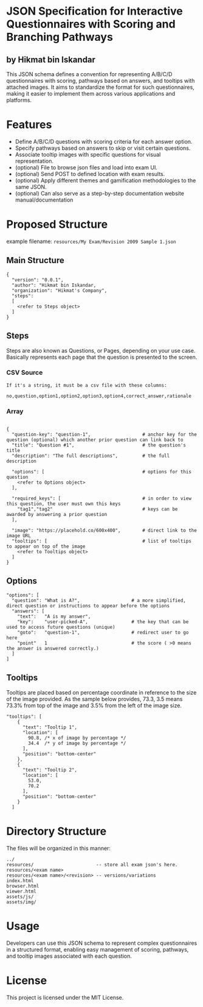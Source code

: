 # JSON Specification for Interactive Questionnaires with Scoring and Branching Pathways
## by Hikmat bin Iskandar

This JSON schema defines a convention for representing A/B/C/D questionnaires with scoring, pathways based on answers, and tooltips with attached images. It aims to standardize the format for such questionnaires, making it easier to implement them across various applications and platforms.

# Features

- Define A/B/C/D questions with scoring criteria for each answer option.
- Specify pathways based on answers to skip or visit certain questions.
- Associate tooltip images with specific questions for visual representation.
- (optional) File to browse json files and load into exam UI.
- (optional) Send POST to defined location with exam results.
- (optional) Apply different themes and gamification methodologies to the same JSON.
- (optional) Can also serve as a step-by-step documentation website manual/documentation

# Proposed Structure

example filename: `resources/My Exam/Revision 2009 Sample 1.json`

## Main Structure

```
{
  "version": "0.0.1",
  "author": "Hikmat bin Iskandar,
  "organization": "Hikmat's Company",
  "steps":
  [
    <refer to Steps object>
  ]
}

```

## Steps

Steps are also known as Questions, or Pages, depending on your use case. Basically represents each page that the question is presented to the screen.

### CSV Source
```
If it's a string, it must be a csv file with these columns:

no,question,option1,option2,option3,option4,correct_answer,rationale
```

### Array
```

{
  "question-key": "question-1",                   # anchor key for the question (optional) which another prior question can link back to
  "title": "Question #1",                         # the question's title
  "description": "The full descriptions",         # the full description
  
  "options": [                                    # options for this question
    <refer to Options object>
  ],

  "required_keys": [                              # in order to view this question, the user must own this keys
    "tag1","tag2"                                 # keys can be awarded by answering a prior question
  ],

  "image": "https://placehold.co/600x400",        # direct link to the image URL
  "tooltips": [                                   # list of tooltips to appear on top of the image
    <refer to Tooltips object>                     
  ]
}
```

## Options

```
"options": [
  "question": "What is A?",                   # a more simplified, direct question or instructions to appear before the options
  "answers": [
    "text":   "A is my answer",
    "key":    "user-picked-A",                # the key that can be used to access future questions (unique)
    "goto":   "question-1",                   # redirect user to go here
    "point"   1                               # the score ( >0 means the answer is answered correctly.)
  ]
]
```

## Tooltips

Tooltips are placed based on percentage coordinate in reference to the size of the image provided. As the sample below provides, 73.3, 3.5 means 73.3% from top of the image and 3.5% from the left of the image size.

```
"tooltips": [
    {
      "text": "Tooltip 1",
      "location": [
        90.8, /* x of image by percentage */
        34.4  /* y of image by percentage */
      ],
      "position": "bottom-center"
    },
    {
      "text": "Tooltip 2",
      "location": [
        53.0,
        70.2
      ],
      "position": "bottom-center"
    }
  ]

```


# Directory Structure

The files will be organized in this manner:

```
../
resources/                       -- store all exam json's here.
resources/<exam name>
resources/<exam name>/<revision> -- versions/variations
index.html
browser.html
viewer.html
assets/js/
assets/img/
```

# Usage
Developers can use this JSON schema to represent complex questionnaires in a structured format, enabling easy management of scoring, pathways, and tooltip images associated with each question.

# License
This project is licensed under the MIT License.
